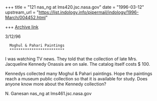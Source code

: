 +++
title = "121 nas_ng at lms420.jsc.nasa.gov"
date = "1996-03-12"
upstream_url = "https://list.indology.info/pipermail/indology/1996-March/004452.html"

+++
[Archive link](https://list.indology.info/pipermail/indology/1996-March/004452.html)


3/12/96

      Moghul & Pahari Paintings
      *************************

I was watching TV news. They told that
the collection of late Mrs. Jacqueline Kennedy Onassis
are on sale. The catalog itself costs $ 100.

Kennedys collected many Moghul & Pahari paintings.
Hope the paintings reach a museum public collection so that
it is available for study. Does anyone know more about
the Kennedy collection?

N. Ganesan
nas_ng at lms461.jsc.nasa.gov





